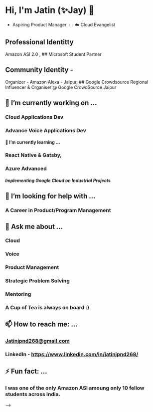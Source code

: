 # Hi, I'm Jatin (✨Jay) 👋
- Aspiring Product Manager ।। ☁️ Cloud Evangelist

## Professional Identitty
Amazon ASI 2.0 , ## Microsoft Student Partner

## Community Identity -
Organizer - Amazon Alexa - Jaipur, ## Google Crowdsource Regional Influencer & Organiser @ Google CrowdSource Jaipur


## 🔭 I’m currently working on ...

### Cloud Applications Dev
### Advance Voice Applications Dev

#### 🌱 I’m currently learning ...

### React Native & Gatsby, 
### Azure Advanced
##### Implementing Google Cloud on Industrial Projects

## 🤔 I’m looking for help with ...
### A Career in Product/Program Management

## 💬 Ask me about ...
### Cloud 
### Voice
### Product Management
### Strategic Problem Solving
### Mentoring
### A Cup of Tea is always on board :)

## 📫 How to reach me: ...
### Jatinjpnd268@gmail.com
### LinkedIn - https://www.linkedin.com/in/jatinjpnd268/

## ⚡ Fun fact: ...
### I was one of the only Amazon ASI amoung only 10 fellow students across India.
-->
